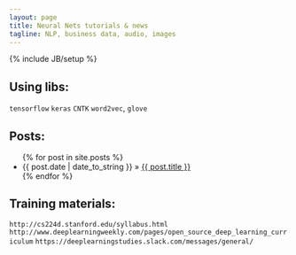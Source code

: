 ```yaml
---
layout: page
title: Neural Nets tutorials & news
tagline: NLP, business data, audio, images
---
```

{% include JB/setup %}

## Using libs:

`tensorflow`
`keras`
`CNTK`
`word2vec`, `glove`
    
## Posts:

<ul class="posts">
  {% for post in site.posts %}
    <li><span>{{ post.date | date_to_string }}</span> &raquo; <a href="{{ BASE_PATH }}{{ post.url }}">{{ post.title }}</a></li>
  {% endfor %}
</ul>

## Training materials:
`http://cs224d.stanford.edu/syllabus.html`
`http://www.deeplearningweekly.com/pages/open_source_deep_learning_curriculum`
`https://deeplearningstudies.slack.com/messages/general/`